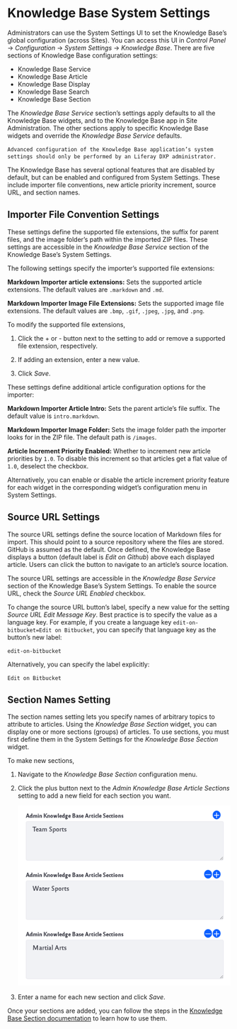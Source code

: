 # Knowledge Base System Settings

Administrators can use the System Settings UI to set the Knowledge Base’s global configuration (across Sites). You can access this UI in *Control Panel* &rarr; *Configuration* &rarr; *System Settings* &rarr; *Knowledge Base*. There are five sections of Knowledge Base configuration settings:

* Knowledge Base Service
* Knowledge Base Article
* Knowledge Base Display
* Knowledge Base Search
* Knowledge Base Section

The *Knowledge Base Service* section’s settings apply defaults to all the Knowledge Base widgets, and to the Knowledge Base app in Site Administration. The other sections apply to specific Knowledge Base widgets and override the *Knowledge Base Service* defaults.

```Important::
Advanced configuration of the Knowledge Base application’s system settings should only be performed by an Liferay DXP administrator.
```

The Knowledge Base has several optional features that are disabled by default, but can be enabled and configured from System Settings. These include importer file conventions, new article priority increment, source URL, and section names.

## Importer File Convention Settings

These settings define the supported file extensions, the suffix for parent files, and the image folder’s path within the imported ZIP files. These settings are accessible in the *Knowledge Base Service* section of the Knowledge Base’s System Settings.

The following settings specify the importer’s supported file extensions:

**Markdown Importer article extensions:** Sets the supported article extensions. The default values are `.markdown` and `.md`.

**Markdown Importer Image File Extensions:** Sets the supported image file extensions. The default values are `.bmp`, `.gif`, `.jpeg`, `.jpg`, and `.png`.

To modify the supported file extensions,

1. Click the + or - button next to the setting to add or remove a supported file extension, respectively.

1. If adding an extension, enter a new value.

1. Click *Save*.

These settings define additional article configuration options for the importer:

**Markdown Importer Article Intro:** Sets the parent article’s file suffix. The default value is `intro.markdown`.

**Markdown Importer Image Folder:** Sets the image folder path the importer looks for in the ZIP file. The default path is `/images`.

**Article Increment Priority Enabled:** Whether to increment new article priorities by `1.0`. To disable this increment so that articles get a flat value of `1.0`, deselect the checkbox.

Alternatively, you can enable or disable the article increment priority feature for each widget in the corresponding widget’s configuration menu in System Settings.

## Source URL Settings

The source URL settings define the source location of Markdown files for import. This should point to a source repository where the files are stored. GitHub is assumed as the default. Once defined, the Knowledge Base displays a button (default label is *Edit on Github*) above each displayed article. Users can click the button to navigate to an article’s source location.

The source URL settings are accessible in the *Knowledge Base Service* section of the Knowledge Base’s System Settings. To enable the source URL, check the *Source URL Enabled* checkbox.

To change the source URL button’s label, specify a new value for the setting *Source URL Edit Message Key*. Best practice is to specify the value as a language key. For example, if you create a language key `edit-on-bitbucket=Edit on Bitbucket`, you can specify that language key as the button’s new label:

    edit-on-bitbucket

Alternatively, you can specify the label explicitly: 

    Edit on Bitbucket

## Section Names Setting

The section names setting lets you specify names of arbitrary topics to attribute to articles. Using the *Knowledge Base Section* widget, you can display one or more sections (groups) of articles. To use sections, you must first define them in the System Settings for the *Knowledge Base Section* widget.

To make new sections,

1. Navigate to the *Knowledge Base Section* configuration menu.

1. Click the plus button next to the *Admin Knowledge Base Article Sections* setting to add a new field for each section you want.

    ![Click on the plus button and add a new section.](./knowledge-base-system-settings/images/01.png)

1. Enter a name for each new section and click *Save*.

Once your sections are added, you can follow the steps in the [Knowledge Base Section documentation](other-knowledge-base-widgets.md#knowledge-base-section-widget) to learn how to use them.

